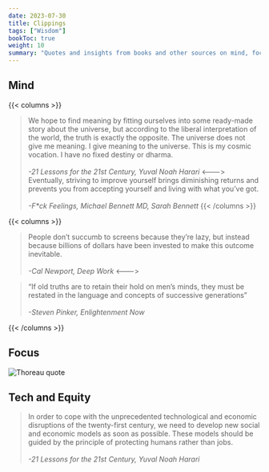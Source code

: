 ```yaml
---
date: 2023-07-30
title: Clippings
tags: ["Wisdom"]
bookToc: true
weight: 10
summary: "Quotes and insights from books and other sources on mind, focus, and ethics."
---
```


## Mind

{{< columns >}}
> We hope to find meaning by fitting ourselves into some ready-made story about the universe, but according to the liberal interpretation of the world, the truth is exactly the opposite. The universe does not give me meaning. I give meaning to the universe. This is my cosmic vocation. I have no fixed destiny or dharma.\
> \
> _-21 Lessons for the 21st Century, Yuval Noah Harari_
<--->
> Eventually, striving to improve yourself brings diminishing returns and prevents you from accepting yourself and living with what you’ve got.\
> \
> _-F*ck Feelings, Michael Bennett MD, Sarah Bennett_
{{< /columns >}}

{{< columns >}}
> People don’t succumb to screens because they’re lazy, but instead because billions of dollars have been invested to make this outcome inevitable.\
> \
> _-Cal Newport, Deep Work_
<--->

> “If old truths are to retain their hold on men’s minds, they must be restated in the language and concepts of successive generations”\
> \
> _-Steven Pinker, Enlightenment Now_

{{< /columns >}}

## Focus
![Thoreau quote](/maine.JPG)



## Tech and Equity


> In order to cope with the unprecedented technological and economic disruptions of the twenty-first century, we need to develop new social and economic models as soon as possible. These models should be guided by the principle of protecting humans rather than jobs.\
> \
>_-21 Lessons for the 21st Century, Yuval Noah Harari_